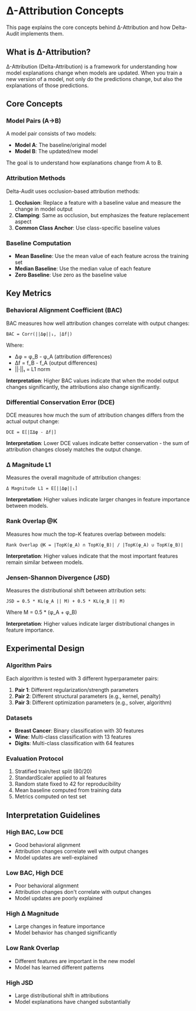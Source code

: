 # Δ-Attribution Concepts

This page explains the core concepts behind Δ-Attribution and how Delta-Audit implements them.

## What is Δ-Attribution?

Δ-Attribution (Delta-Attribution) is a framework for understanding how model explanations change when models are updated. When you train a new version of a model, not only do the predictions change, but also the explanations of those predictions.

## Core Concepts

### Model Pairs (A→B)

A model pair consists of two models:
- **Model A**: The baseline/original model
- **Model B**: The updated/new model

The goal is to understand how explanations change from A to B.

### Attribution Methods

Delta-Audit uses occlusion-based attribution methods:

1. **Occlusion**: Replace a feature with a baseline value and measure the change in model output
2. **Clamping**: Same as occlusion, but emphasizes the feature replacement aspect
3. **Common Class Anchor**: Use class-specific baseline values

### Baseline Computation

- **Mean Baseline**: Use the mean value of each feature across the training set
- **Median Baseline**: Use the median value of each feature
- **Zero Baseline**: Use zero as the baseline value

## Key Metrics

### Behavioral Alignment Coefficient (BAC)

BAC measures how well attribution changes correlate with output changes:

```
BAC = Corr(||Δφ||₁, |Δf|)
```

Where:
- Δφ = φ_B - φ_A (attribution differences)
- Δf = f_B - f_A (output differences)
- ||·||₁ = L1 norm

**Interpretation**: Higher BAC values indicate that when the model output changes significantly, the attributions also change significantly.

### Differential Conservation Error (DCE)

DCE measures how much the sum of attribution changes differs from the actual output change:

```
DCE = E[|ΣΔφ - Δf|]
```

**Interpretation**: Lower DCE values indicate better conservation - the sum of attribution changes closely matches the output change.

### Δ Magnitude L1

Measures the overall magnitude of attribution changes:

```
Δ Magnitude L1 = E[||Δφ||₁]
```

**Interpretation**: Higher values indicate larger changes in feature importance between models.

### Rank Overlap @K

Measures how much the top-K features overlap between models:

```
Rank Overlap @K = |TopK(φ_A) ∩ TopK(φ_B)| / |TopK(φ_A) ∪ TopK(φ_B)|
```

**Interpretation**: Higher values indicate that the most important features remain similar between models.

### Jensen-Shannon Divergence (JSD)

Measures the distributional shift between attribution sets:

```
JSD = 0.5 * KL(φ_A || M) + 0.5 * KL(φ_B || M)
```

Where M = 0.5 * (φ_A + φ_B)

**Interpretation**: Higher values indicate larger distributional changes in feature importance.

## Experimental Design

### Algorithm Pairs

Each algorithm is tested with 3 different hyperparameter pairs:

1. **Pair 1**: Different regularization/strength parameters
2. **Pair 2**: Different structural parameters (e.g., kernel, penalty)
3. **Pair 3**: Different optimization parameters (e.g., solver, algorithm)

### Datasets

- **Breast Cancer**: Binary classification with 30 features
- **Wine**: Multi-class classification with 13 features  
- **Digits**: Multi-class classification with 64 features

### Evaluation Protocol

1. Stratified train/test split (80/20)
2. StandardScaler applied to all features
3. Random state fixed to 42 for reproducibility
4. Mean baseline computed from training data
5. Metrics computed on test set

## Interpretation Guidelines

### High BAC, Low DCE
- Good behavioral alignment
- Attribution changes correlate well with output changes
- Model updates are well-explained

### Low BAC, High DCE
- Poor behavioral alignment
- Attribution changes don't correlate with output changes
- Model updates are poorly explained

### High Δ Magnitude
- Large changes in feature importance
- Model behavior has changed significantly

### Low Rank Overlap
- Different features are important in the new model
- Model has learned different patterns

### High JSD
- Large distributional shift in attributions
- Model explanations have changed substantially 
